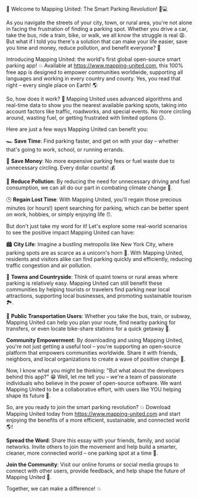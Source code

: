 🎉 Welcome to Mapping United: The Smart Parking Revolution! 🚗💻

As you navigate the streets of your city, town, or rural area, you're not alone in facing the frustration of finding a parking spot. Whether you drive a car, take the bus, ride a train, bike, or walk, we all know the struggle is real 😩. But what if I told you there's a solution that can make your life easier, save you time and money, reduce pollution, and benefit everyone? 🌟

Introducing Mapping United: the world's first global open-source smart parking app! 💥 Available at https://www.mapping-united.com, this 100% free app is designed to empower communities worldwide, supporting all languages and working in every country and county. Yes, you read that right – every single place on Earth! 🌎

So, how does it work? 🤔 Mapping United uses advanced algorithms and real-time data to show you the nearest available parking spots, taking into account factors like traffic, roadworks, and special events. No more circling around, wasting fuel, or getting frustrated with limited options 😕.

Here are just a few ways Mapping United can benefit you:

🏎️ **Save Time**: Find parking faster, and get on with your day – whether that's going to work, school, or running errands.

💸 **Save Money**: No more expensive parking fees or fuel waste due to unnecessary circling. Every dollar counts! 💰

🌿 **Reduce Pollution**: By reducing the need for unnecessary driving and fuel consumption, we can all do our part in combating climate change 🌟.

🕒️ **Regain Lost Time**: With Mapping United, you'll regain those precious minutes (or hours!) spent searching for parking, which can be better spent on work, hobbies, or simply enjoying life ⏰.

But don't just take my word for it! Let's explore some real-world scenarios to see the positive impact Mapping United can have:

🏙️ **City Life**: Imagine a bustling metropolis like New York City, where parking spots are as scarce as a unicorn's horn 🦄. With Mapping United, residents and visitors alike can find parking quickly and efficiently, reducing traffic congestion and air pollution.

🌳 **Towns and Countryside**: Think of quaint towns or rural areas where parking is relatively easy. Mapping United can still benefit these communities by helping tourists or travelers find parking near local attractions, supporting local businesses, and promoting sustainable tourism 🏞️.

🚂 **Public Transportation Users**: Whether you take the bus, train, or subway, Mapping United can help you plan your route, find nearby parking for transfers, or even locate bike-share stations for a quick getaway 🚌.

**Community Empowerment**: By downloading and using Mapping United, you're not just getting a useful tool – you're supporting an open-source platform that empowers communities worldwide. Share it with friends, neighbors, and local organizations to create a wave of positive change 🌊.

Now, I know what you might be thinking: "But what about the developers behind this app?" 😁 Well, let me tell you – we're a team of passionate individuals who believe in the power of open-source software. We want Mapping United to be a collaborative effort, with users like YOU helping shape its future 🌟.

So, are you ready to join the smart parking revolution? 💥 Download Mapping United today from https://www.mapping-united.com and start enjoying the benefits of a more efficient, sustainable, and connected world 🌎!

**Spread the Word**: Share this essay with your friends, family, and social networks. Invite others to join the movement and help build a smarter, cleaner, more connected world – one parking spot at a time 💪.

**Join the Community**: Visit our online forums or social media groups to connect with other users, provide feedback, and help shape the future of Mapping United 📱.

Together, we can make a difference! 💥